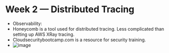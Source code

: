# Week 2 — Distributed Tracing

- Observability:
- Honeycomb is a tool used for distributed tracing.  Less complicated than setting up AWS XRay tracing.
- Cloudsecuritybootcamp.com is a resource for security training.
- ![image](https://github.com/user-attachments/assets/da768445-0fbd-457f-8012-da6301da896d)

